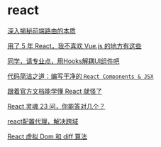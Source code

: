 # react

[深入揭秘前端路由的本质](https://mp.weixin.qq.com/s?__biz=MzI2MjcxNTQ0Nw==&mid=2247488792&idx=2&sn=c3f07793b4565667a1b4a6c4ec91f22a&chksm=ea47b440dd303d56abf488ce11503d30be8537304bcef54dc10746d2d0246b2718330832c64a&scene=126&sessionid=1608266055&key=b32b778d3cd3c426cd3bd705ec9cccbf0b52e632c71422cc788e0dfa5e33d5eef5b21c007738dd7d8ee5df4fd4b8dd9996c918919a57b527f03a34e02a909f9dc1838746a6e64b1f9f52ad8218e7b55b82e78aa46b389c73145eceb7b74f9902a83d054582a2a68101cadf99667ae84295ad88c1a1fc733b24b292db206079c3&ascene=1&uin=Mzc2MjkyMjk0MQ%3D%3D&devicetype=Windows+10+x64&version=6300002f&lang=zh_CN&exportkey=A2SnXo2vfcD%2BTsyHpweU6Iw%3D&pass_ticket=DwgVNSSUlPdP0Oz%2FhiWdUHhMDl%2Fbr1k%2BKUVWM5PaLxPRpZq47fp88jOXm5t8m7mm&wx_header=0)

[用了 5 年 React，我不喜欢 Vue.js 的地方有这些](https://mp.weixin.qq.com/s?__biz=MzAxODE2MjM1MA==&mid=2651564090&idx=1&sn=7c2d402b2437e878c0534675f35b51d0&chksm=80257ffbb752f6ed3231c40594f4f24a6733d67c4337cc9d444eb551ddb63501bd0c78c50f4e&scene=21#wechat_redirect)

[同学，请专业点，用Hooks解耦UI组件吧](https://mp.weixin.qq.com/s?__biz=Mzg2NDAzMjE5NQ==&mid=2247487410&idx=2&sn=3bde36ed1f29f52bb5d54c8a0172987d&chksm=ce6ecb1ef9194208df293faaa4bd7137a8f97851dead5c488facec63b000f42ae6cf143f9415&scene=126&sessionid=1608257925&key=3712d248eda753bf34d598c0e835c743cd19b14d3d5060d13c6f4f7732cedd55a2d92d9fcdcb3ea22cdd0cb0867d0243ceca0966e96f2fb4ae910c06a89dde89e3a85f9dc89f855b2c4e8b2fbb3a62ad24aa5934c984c69baf23f8bb07055ba21d3812c6e0e293de38c10ca18df8c6236ea98f715b4920cf9d247b11314846e7&ascene=1&uin=Mzc2MjkyMjk0MQ%3D%3D&devicetype=Windows+10+x64&version=6300002f&lang=zh_CN&exportkey=A7tiAeNTSWY4NMsTejc8WT4%3D&pass_ticket=DwgVNSSUlPdP0Oz%2FhiWdUHhMDl%2Fbr1k%2BKUVWM5PaLxPRpZq47fp88jOXm5t8m7mm&wx_header=0)

[代码简洁之道：编写干净的 `React Components & JSX`](https://mp.weixin.qq.com/s?__biz=Mzg2NDAzMjE5NQ==&mid=2247487444&idx=1&sn=7107fc53d3b0a20262bd33c97f345880&chksm=ce6ecb78f919426e61f35995a23945745641214037b5c370e165e47d3dceb34e7594f75ceba7&scene=126&sessionid=1608257925&key=e5a6f4840bcd614c91b7365681763d30fe6a35d8e55bee0946138f5785049e80a591f245c97d08b4a84377dbb4b5558d6e67591d584e215bed320c2f00dba85a7a2ce85f166535f1033fa408cac23b84db3357b960a63b9b5dbafe3695e899ad197d0f2f804fc05464bd6eedb2dcd5ad3b4d4b04e0285fc34060671e0d03fafa&ascene=1&uin=Mzc2MjkyMjk0MQ%3D%3D&devicetype=Windows+10+x64&version=6300002f&lang=zh_CN&exportkey=A6Gz7PY0awSLxOdT2WaiXPs%3D&pass_ticket=DwgVNSSUlPdP0Oz%2FhiWdUHhMDl%2Fbr1k%2BKUVWM5PaLxPRpZq47fp88jOXm5t8m7mm&wx_header=0)

[跟着官方文档能学懂 React 就怪了](https://mp.weixin.qq.com/s?__biz=MzUyNDYxNDAyMg==&mid=2247487413&idx=1&sn=c220ad27008d85a3e38d424de114f754&chksm=fa2bef5ccd5c664a82694365d431836da10272519dfbb4a086439641c45dfb818f58f2496ca2&scene=126&sessionid=1608191188&key=e5a6f4840bcd614cafbf39f3712f57ad5cf432bc9d862d285345e3496105973c087d2bfec7f6141e809d8475922adf4de08c05ce08cc7fb4ba7165d5afcc639b2500bef7678cc6366498a76d54af496680b4153120c4969c52eb28bd1979a67c2cd0ee18af5a2076b0559915b497936fe8eb81144cab703ed699e5c6cf183b7a&ascene=1&uin=Mzc2MjkyMjk0MQ%3D%3D&devicetype=Windows+10+x64&version=62090529&lang=zh_CN&exportkey=AxYH6Zt6zwbeAW616bwQlfg%3D&pass_ticket=sU5YMpGD3HAtizhOOKwhBidWxja5%2FiXWfFY8%2FxXhyFFjWwFHbCOMrAyC2wluKMlW&wx_header=0)

[React 灵魂 23 问，你能答对几个？](https://mp.weixin.qq.com/s?__biz=MzI1ODk2Mjk0Nw==&mid=2247487275&idx=1&sn=508c6fb9ab53b328fd580d6b1eb3bf83&chksm=ea016c47dd76e551215b605e554ebc922c55c2d7409a5220f8fbab0eb16c2b879d191d3362fb&mpshare=1&scene=24&srcid=1209xE5Go24nYucnSTzRm0tK&sharer_sharetime=1607487052112&sharer_shareid=18af4598a510ab1911de864d55f65d3a&key=ea7446b0013173847cde109de6ed4edc3112ae17f4b936731f040506e29c2f334bc65a6a00a9abe68827b336737cac1d8189e813aefcf03ae95783143798ea6082ca61ec076ff0b17f64b3e8e852462789e5bebbbfd5da6ea3b2b21c66ecbb7ba5e82659a31d1653da9215aaafd6fb378fff7101489986be8dc0feae5786baf4&ascene=14&uin=Mzc2MjkyMjk0MQ%3D%3D&devicetype=Windows+10+x64&version=62090529&lang=zh_CN&exportkey=A6YmCxKTH8hMp2baUb4qpaU%3D&pass_ticket=sU5YMpGD3HAtizhOOKwhBidWxja5%2FiXWfFY8%2FxXhyFFjWwFHbCOMrAyC2wluKMlW&wx_header=0)

[react配置代理，解决跨域](https://www.cnblogs.com/anin/p/13558961.html)

[React 虚拟 Dom 和 diff 算法](https://juejin.cn/post/6844903529161850893)